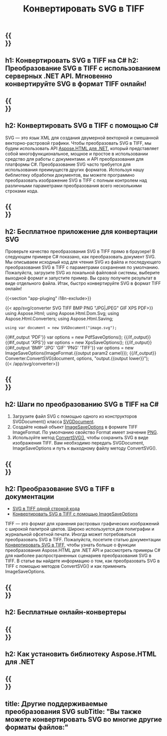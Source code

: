 ﻿---
translation: true
template: /templates/_template-conversion-child.md
title: Конвертировать SVG в TIFF
description: Преобразование SVG в TIFF на C#. Легко используйте API в любом приложении .NET. Попробуйте онлайн-конвертер SVG в TIFF бесплатно!
url: /net/conversion/svg-to-tiff/
family: html
platformtag: net
feature: conversion
informat: SVG
outformat: TIFF
otherformats: PDF XPS GIF JPEG PNG BMP
---

{{<section banner>}}
---
h1: Конвертировать SVG в TIFF на C#
h2: Преобразование SVG в TIFF с использованием серверных .NET API. Мгновенно конвертируйте SVG в формат TIFF онлайн!
---

{{<section overview>}}
---
h2: Конвертировать SVG в TIFF с помощью C#
---

SVG — это язык XML для создания двумерной векторной и смешанной векторно-растровой графики. Чтобы преобразовать SVG в TIFF, мы будем использовать API [Aspose.HTML для .NET](https://products.aspose.com/html/net/), который представляет собой многофункциональное, мощное и простое в использовании средство для работы с документами. и API преобразования для платформы C#. Преобразование SVG часто требуется для использования преимуществ других форматов. Используя нашу библиотеку обработки документов, вы можете программно преобразовать изображение SVG в TIFF с полным контролем над различными параметрами преобразования всего несколькими строками кода.

{{<section demos>}}
---
h2: Бесплатное приложение для конвертации SVG
---

Проверьте качество преобразования SVG в TIFF прямо в браузере! В следующем примере C# показано, как преобразовать документ SVG. Мы описываем исходный код для чтения SVG из файла и последующего преобразования SVG в TIFF с параметрами сохранения по умолчанию. Пожалуйста, загрузите SVG из локальной файловой системы, выберите выходной формат и запустите пример. Вы сразу получите результат в виде отдельного файла. Итак, быстро конвертируйте SVG в формат TIFF онлайн!

{{<section "app-pluging" i18n-exclude>}}

{{< app/svg/converter SVG TIFF BMP PNG "JPG|JPEG" GIF XPS PDF>}}
using Aspose.Html;
using Aspose.Html.Dom.Svg;
using Aspose.Html.Converters;
using Aspose.Html.Saving;

    using var document = new SVGDocument("image.svg");
{{#if_output 'PDF'}}
    var options = new PdfSaveOptions();
{{/if_output}}
{{#if_output 'XPS'}}
    var options = new XpsSaveOptions();
{{/if_output}}
{{#if_output 'BMP' 'JPG' 'GIF' 'PNG' 'TIFF'}}
    var options = new ImageSaveOptions(ImageFormat.{{output param2 camel}});
{{/if_output}}
    Converter.ConvertSVG(document, options, "output.{{output lower}}");   
{{< /app/svg/converter>}}


{{<section steps>}}
---
h2: Шаги по преобразованию SVG в TIFF на C#
---

1. Загрузите файл SVG с помощью одного из конструкторов SVGDocument() класса [SVGDocument](https://reference.aspose.com/html/net/aspose.html.dom.svg/svgdocument).
1. Создайте новый объект [ImageSaveOptions](https://reference.aspose.com/html/net/aspose.html.saving/imagesaveoptions) в формате TIFF ImageFormat. По умолчанию свойство Format имеет значение [PNG](https://reference.aspose.com/html/net/aspose.html.rendering.image/imageformat).
1. Используйте метод [ConvertSVG()](https://reference.aspose.com/html/net/aspose.html.converters.converter/convertsvg/methods/3), чтобы сохранить SVG в виде изображения TIFF. Вам необходимо передать SVGDocument, ImageSaveOptions и путь к выходному файлу методу ConvertSVG().

{{<section documentation>}}
---
h2: Преобразование SVG в TIFF в документации
---

  - <a href="https://docs.aspose.com/html/net/converting-between-formats/svg-to-tiff/#svg-to-tiff-by-a-single-of-code " target="_blank">SVG в TIFF одной строкой кода</a>
  - <a href="https://docs.aspose.com/html/net/converting-between-formats/svg-to-tiff/#convert-svg-to-tiff-using-imagesaveoptions" target="_blank" >Конвертировать SVG в TIFF с помощью ImageSaveOptions</a>

TIFF — это формат для хранения растровых графических изображений с широкой палитрой цветов. Широко используется для полиграфии и журнальной офсетной печати. Иногда может потребоваться преобразовать SVG в TIFF. Пожалуйста, посетите статью документации [Конвертировать SVG в TIFF](https://docs.aspose.com/html/net/converting-between-formats/svg-to-tiff/), чтобы узнать больше о функции преобразования Aspose.HTML для .NET API и рассмотреть примеры C# для наиболее распространенных сценариев преобразования SVG в TIFF. В статье вы найдете информацию о том, как преобразовать SVG в TIFF с помощью методов ConvertSVG() и как применить ImageSaveOptions.

{{<section online-converters>}}
---
h2: Бесплатные онлайн-конвертеры
---

{{<section get-started>}}
---
h2: Как установить библиотеку Aspose.HTML для .NET
---

{{<section other-conversions>}}
---
title: Другие поддерживаемые преобразования SVG
subTitle: "Вы также можете конвертировать SVG во многие другие форматы файлов:"
---
